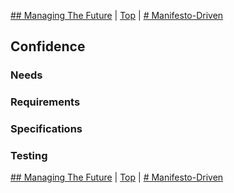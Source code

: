 [## Managing The Future](05.html) | [Top](index.html) | [# Manifesto-Driven](07.html)

## Confidence ##  

### Needs ###  

### Requirements ###  

### Specifications ###  

### Testing ###



[## Managing The Future](05.html) | [Top](index.html) | [# Manifesto-Driven](07.html)


<!--ignore-->


